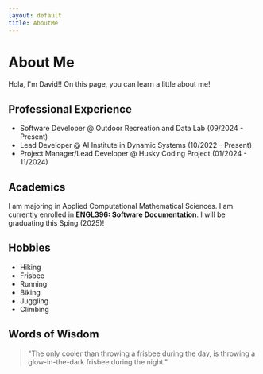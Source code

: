 ```yaml
---
layout: default
title: AboutMe
---
```


# About Me

Hola, I'm David!! On this page, you can learn a little about me!

<!-- ![Dubs](dubs.jpg "A picture of Dubs a.k.a. UW Example Student") -->


## Professional Experience

- Software Developer @ Outdoor Recreation and Data Lab (09/2024 - Present)
- Lead Developer @ AI Institute in Dynamic Systems (10/2022 - Present)
- Project Manager/Lead Developer @ Husky Coding Project (01/2024 - 11/2024)

## Academics

I am majoring in Applied Computational Mathematical Sciences. I am currently enrolled in **ENGL396: Software Documentation**. I will be graduating this Sping (2025)!


## Hobbies

- Hiking
- Frisbee
- Running
- Biking
- Juggling
- Climbing

## Words of Wisdom

> "The only cooler than throwing a frisbee during the day, is throwing a glow-in-the-dark frisbee during the night."
